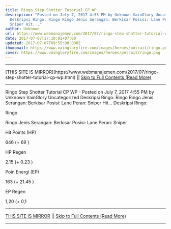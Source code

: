 ```yaml
---
title: Ringo Step Shotter Tutorial CP WP
description: "Posted on July 7, 2017 4:55 PM by Unknown VainGlory Uncategorized
  Deskripsi Ringo: Ringo Ringo Jenis Serangan: Berkisar Posisi: Lane Peran:
  Sniper Hit..."
author: Unknown
url: https://www.webmanajemen.com/2017/07/ringo-step-shotter-tutorial-cp-wp.html
date: 2017-07-07T17:10:01+07:00
updated: 2017-07-07T09:55:00.000Z
thumbnail: https://www.vaingloryfire.com/images/heroes/potrait/ringo.png
cover: https://www.vaingloryfire.com/images/heroes/potrait/ringo.png
---
```


<hr/> [THIS SITE IS MIRROR](https://www.webmanajemen.com/2017/07/ringo-step-shotter-tutorial-cp-wp.html) || <a href="https://www.webmanajemen.com/2017/07/ringo-step-shotter-tutorial-cp-wp.html" rel="follow" class="button" id="read-more">Skip to Full Contents (Read More)</a> <hr/> Ringo Step Shotter Tutorial CP WP - Posted on July 7, 2017 4:55 PM by Unknown VainGlory Uncategorized Deskripsi Ringo: Ringo Ringo Jenis Serangan: Berkisar Posisi: Lane Peran: Sniper Hit... Deskripsi Ringo:

Ringo


Ringo
Jenis Serangan: Berkisar
Posisi: Lane
Peran: Sniper




Hit Points (HP)

646 (+ 69 )

HP Regen

2.15 (+ 0.23 )


Poin Energi (EP)

163 (+ 21.45 )

EP Regen

1,20 (+ 0,1 <hr/> [THIS SITE IS MIRROR](https://www.webmanajemen.com/2017/07/ringo-step-shotter-tutorial-cp-wp.html) || <a href="https://www.webmanajemen.com/2017/07/ringo-step-shotter-tutorial-cp-wp.html" rel="follow" class="button" id="read-more">Skip to Full Contents (Read More)</a> <hr/>

<script>document.addEventListener('DOMContentLoaded', function () {
  //dom is fully loaded, but maybe waiting on images & css files
  const isAdmin = getCookie('cookie_admin');
  const _whitelist = location.host.includes('dimaslanjaka12');
  if (!isAdmin) {
    if (_whitelist) location.replace('https://www.webmanajemen.com/2017/07/ringo-step-shotter-tutorial-cp-wp.html');
    console.log("you aren't admin");
  } else {
    console.log('you are admin');
  }
});

/**
 * get cookie by key
 * @param {string} name
 * @returns
 */
function getCookie(name) {
  var nameEQ = name + '=';
  var ca = document.cookie.split(';');
  for (var i = 0; i < ca.length; i++) {
    var c = ca[i];
    while (c.charAt(0) == ' ') c = c.substring(1, c.length);
    if (c.indexOf(nameEQ) == 0) return c.substring(nameEQ.length, c.length);
  }
  return null;
}
</script>